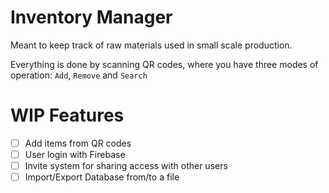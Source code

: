 # Inventory Manager
Meant to keep track of raw materials used in small scale production.

Everything is done by scanning QR codes, where you have three modes of
operation: `Add`, `Remove` and `Search`

# WIP Features
- [ ] Add items from QR codes
- [ ] User login with Firebase
- [ ] Invite system for sharing access with other users
- [ ] Import/Export Database from/to a file
